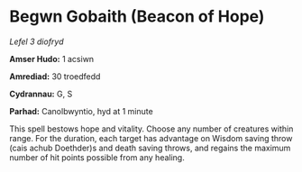# Begwn Gobaith (Beacon of Hope)

*Lefel 3 diofryd*

**Amser Hudo:** 1 acsiwn

**Amrediad:** 30 troedfedd

**Cydrannau:** G, S

**Parhad:** Canolbwyntio, hyd at 1 minute

This spell bestows hope and vitality. Choose any number of creatures within range. For the duration, each target has advantage on Wisdom saving throw (cais achub Doethder)s and death saving throws, and regains the maximum number of hit points possible from any healing.